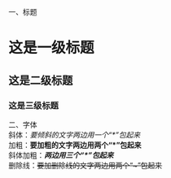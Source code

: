 一、标题
# 这是一级标题
## 这是二级标题
### 这是三级标题
二、字体<br>
斜体：*要倾斜的文字两边用一个“\*”包起来*  
加粗：**要加粗的文字两边用两个“*”包起来**  
斜体加粗：***两边用三个“\*”包起来***  
删除线：~~要加删除线的文字两边用两个“\~”包起来~~  

